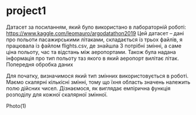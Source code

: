 # project1

Датасет за посиланням, який було використано в лабораторній роботі: https://www.kaggle.com/leomauro/argodatathon2019
Цей датасет – дані про польоти пасажирськими літаками, складається із трьох файлів, я працювала із файлом flights.csv, де знайшла 3 потрібні змінні, а саме ціна польоту, час та відстань між аеропортами. Також була надана інформація про тип польоту таз якого в який аеропорт вилітає літак.
Попередня обробка даних

Для початку, визначимося який тип змінних використовується в роботі.
Маємо скалярні кількісні змінні, тому що їхня область значень належить полю дійсних чисел. 
Дізнаємося, як виглядає емпірична функція розподілу для кожної скалярної змінної. 

Photo(1)


